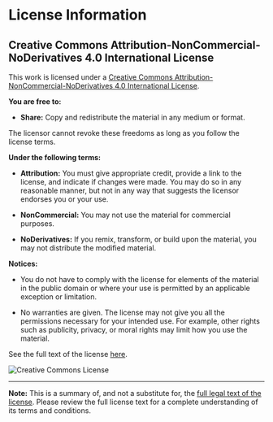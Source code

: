 # License Information

## Creative Commons Attribution-NonCommercial-NoDerivatives 4.0 International License

This work is licensed under a [Creative Commons Attribution-NonCommercial-NoDerivatives 4.0 International License](https://creativecommons.org/licenses/by-nc-nd/4.0/).

**You are free to:**

- **Share:** Copy and redistribute the material in any medium or format.
  
The licensor cannot revoke these freedoms as long as you follow the license terms.

**Under the following terms:**

- **Attribution:** You must give appropriate credit, provide a link to the license, and indicate if changes were made. You may do so in any reasonable manner, but not in any way that suggests the licensor endorses you or your use.

- **NonCommercial:** You may not use the material for commercial purposes.

- **NoDerivatives:** If you remix, transform, or build upon the material, you may not distribute the modified material.

**Notices:**

- You do not have to comply with the license for elements of the material in the public domain or where your use is permitted by an applicable exception or limitation.

- No warranties are given. The license may not give you all the permissions necessary for your intended use. For example, other rights such as publicity, privacy, or moral rights may limit how you use the material.

See the full text of the license [here](https://creativecommons.org/licenses/by-nc-nd/4.0/legalcode).

![Creative Commons License](https://i.creativecommons.org/l/by-nc-nd/4.0/88x31.png)

---

**Note:** This is a summary of, and not a substitute for, the [full legal text of the license](https://creativecommons.org/licenses/by-nc-nd/4.0/legalcode). Please review the full license text for a complete understanding of its terms and conditions.
